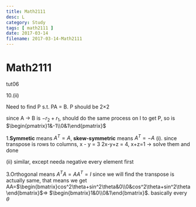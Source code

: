 ```yaml
---
title: Math2111
desc: L
category: Study
tags: [ math2111 ]
date: 2017-03-14
filename: 2017-03-14-Math2111
---
```


# Math2111

tut06

10.(ii)

Need to find P s.t. PA = B. P should be 2$\times$2

since A $\to$ B is $-r_2+r_1$, should do the same process on I to get P, so is $\begin{pmatrix}1&-1\\0&1\end{pmatrix}$

1.**Symmetic** means $A^T=A$, **skew-symmetric** means $A^T=-A$
(i). since transpose is rows to columns,
x - y = 3
2x-y+z = 4,
x+z=1
$\to$ solve them and done

(ii) similar, except needa negative every element first

3.Orthogonal means $A^TA=AA^T=I$
since we will find the transpose is actually same, that means we get AA=$\begin{bmatrix}cos^2\theta+sin^2\theta&0\\0&cos^2\theta+sin^2\theta\end{bmatrix}$$\Rightarrow$ $\begin{bmatrix}1&0\\0&1\end{bmatrix}$. basically every $\theta$

